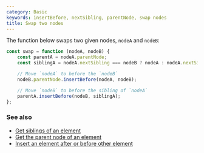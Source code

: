 ```yaml
---
category: Basic
keywords: insertBefore, nextSibling, parentNode, swap nodes
title: Swap two nodes
---
```


The function below swaps two given nodes, `nodeA` and `nodeB`:

```js
const swap = function (nodeA, nodeB) {
    const parentA = nodeA.parentNode;
    const siblingA = nodeA.nextSibling === nodeB ? nodeA : nodeA.nextSibling;

    // Move `nodeA` to before the `nodeB`
    nodeB.parentNode.insertBefore(nodeA, nodeB);

    // Move `nodeB` to before the sibling of `nodeA`
    parentA.insertBefore(nodeB, siblingA);
};
```

### See also

-   [Get siblings of an element](/get-siblings-of-an-element)
-   [Get the parent node of an element](/get-the-parent-node-of-an-element)
-   [Insert an element after or before other element](/insert-an-element-after-or-before-other-element)

